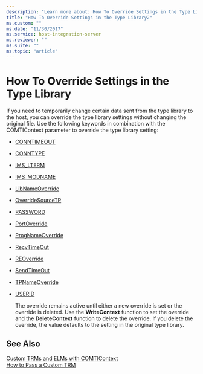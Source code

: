 ```yaml
---
description: "Learn more about: How To Override Settings in the Type Library"
title: "How To Override Settings in the Type Library2"
ms.custom: ""
ms.date: "11/30/2017"
ms.service: host-integration-server
ms.reviewer: ""
ms.suite: ""
ms.topic: "article"
---
```

# How To Override Settings in the Type Library
If you need to temporarily change certain data sent from the type library to the host, you can override the type library settings without changing the original file. Use the following keywords in combination with the COMTIContext parameter to override the type library setting:  
  
- [CONNTIMEOUT](./conntimeout2.md)  
  
- [CONNTYPE](./conntype2.md)  
  
- [IMS_LTERM](./ims-lterm1.md)  
  
- [IMS_MODNAME](./ims-modname2.md)  
  
- [LibNameOverride](./libnameoverride2.md)  
  
- [OverrideSourceTP](./overridesourcetp1.md)  
  
- [PASSWORD](./password2.md)  
  
- [PortOverride](./portoverride1.md)  
  
- [ProgNameOverride](./prognameoverride1.md)  
  
- [RecvTimeOut](./recvtimeout1.md)  
  
- [REOverride](./reoverride2.md)  
  
- [SendTimeOut](./sendtimeout1.md)  
  
- [TPNameOverride](./tpnameoverride2.md)  
  
- [USERID](./userid1.md)  
  
  The override remains active until either a new override is set or the override is deleted. Use the **WriteContext** function to set the override and the **DeleteContext** function to delete the override. If you delete the override, the value defaults to the setting in the original type library.  
  
## See Also  
 [Custom TRMs and ELMs with COMTIContext](./custom-trms-and-elms-with-comticontext2.md)   
 [How to Pass a Custom TRM](./how-to-pass-a-custom-trm2.md)
